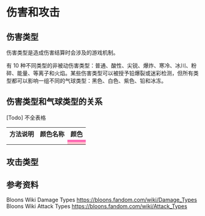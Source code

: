 # 伤害和攻击
## 伤害类型
伤害类型是造成伤害结算时会涉及的游戏机制。

有 10 种不同类型的非被动伤害类型：普通、酸性、尖锐、爆炸、寒冷、冰川、粉碎、能量、等离子和火焰。某些伤害类型可以被授予铅爆裂或迷彩检测，但所有类型都可以影响一组不同的气球类型：黑色、白色、紫色、铅和冰冻。

## 伤害类型和气球类型的关系
[Todo] 不全表格

<table><tbody>
    <tr>
        <th>方法说明</th><th>颜色名称</th><th>颜色</th>
    </tr>
    <tr>
        <td><font color="Hotpink"></font></td>
		<td><font color="Hotpink"></font></td>
		<td bgcolor="Hotpink"></td>
    </tr>
    <tr>
        <td><font color="Pink"></font></td>
		<td><font color="pink"></font></td>
		<td bgcolor="Pink"></td>
    </tr>
</table>



## 攻击类型

## 参考资料
Bloons Wiki Damage Types https://bloons.fandom.com/wiki/Damage_Types
Bloons Wiki Attack Types https://bloons.fandom.com/wiki/Attack_Types